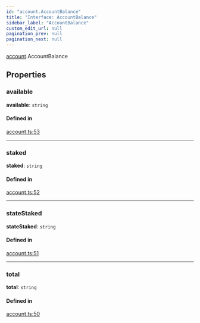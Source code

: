 ```yaml
---
id: "account.AccountBalance"
title: "Interface: AccountBalance"
sidebar_label: "AccountBalance"
custom_edit_url: null
pagination_prev: null
pagination_next: null
---
```


[account](../modules/account.md).AccountBalance

## Properties

### available

 **available**: `string`

#### Defined in

[account.ts:53](https://github.com/maxhr/near-api-js/blob/a0c9a104/packages/near-api-js/src/account.ts#L53)

___

### staked

 **staked**: `string`

#### Defined in

[account.ts:52](https://github.com/maxhr/near-api-js/blob/a0c9a104/packages/near-api-js/src/account.ts#L52)

___

### stateStaked

 **stateStaked**: `string`

#### Defined in

[account.ts:51](https://github.com/maxhr/near-api-js/blob/a0c9a104/packages/near-api-js/src/account.ts#L51)

___

### total

 **total**: `string`

#### Defined in

[account.ts:50](https://github.com/maxhr/near-api-js/blob/a0c9a104/packages/near-api-js/src/account.ts#L50)
